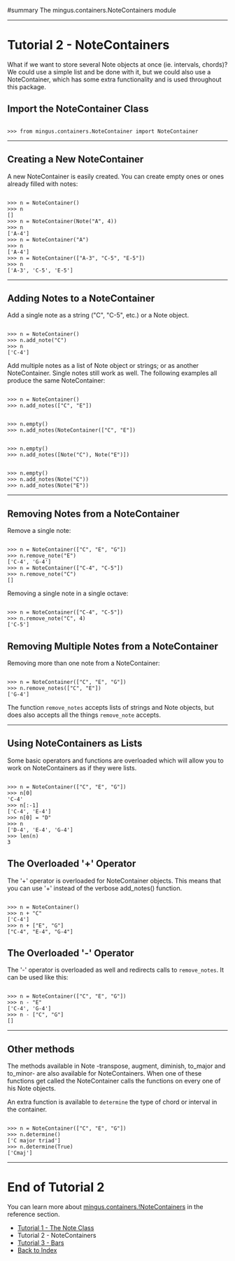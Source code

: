 ﻿#summary The mingus.containers.NoteContainers module


---


# Tutorial 2 - NoteContainers #

What if we want to store several Note objects at once (ie. intervals, chords)? We could use a simple list and be done with it, but we could
also use a NoteContainer, which has some extra functionality and is used throughout this package.

## Import the NoteContainer Class ##

```

>>> from mingus.containers.NoteContainer import NoteContainer

```


---


## Creating a New NoteContainer ##

A new NoteContainer is easily created. You can create empty ones or ones already filled with notes:

```

>>> n = NoteContainer()
>>> n
[]
>>> n = NoteContainer(Note("A", 4))
>>> n
['A-4']
>>> n = NoteContainer("A")
>>> n
['A-4']
>>> n = NoteContainer(["A-3", "C-5", "E-5"])
>>> n
['A-3', 'C-5', 'E-5']

```


---


## Adding Notes to a NoteContainer ##

Add a single note as a string ("C", "C-5", etc.) or a Note object.

```

>>> n = NoteContainer()
>>> n.add_note("C")
>>> n
['C-4']

```

Add multiple notes as a list of Note object or strings; or as another NoteContainer. Single notes still work as well. The following examples all produce the same NoteContainer:

```

>>> n = NoteContainer()
>>> n.add_notes(["C", "E"])

```

```

>>> n.empty()
>>> n.add_notes(NoteContainer(["C", "E"])

```

```

>>> n.empty()
>>> n.add_notes([Note("C"), Note("E")])

```

```

>>> n.empty()
>>> n.add_notes(Note("C"))
>>> n.add_notes(Note("E"))

```


---


## Removing Notes from a NoteContainer ##

Remove a single note:

```

>>> n = NoteContainer(["C", "E", "G"])
>>> n.remove_note("E")
['C-4', 'G-4']
>>> n = NoteContainer(["C-4", "C-5"])
>>> n.remove_note("C")
[]

```

Removing a single note in a single octave:

```

>>> n = NoteContainer(["C-4", "C-5"])
>>> n.remove_note("C", 4)
['C-5']

```

## Removing Multiple Notes from a NoteContainer ##

Removing more than one note from a NoteContainer:

```

>>> n = NoteContainer(["C", "E", "G"])
>>> n.remove_notes(["C", "E"])
['G-4']

```

The function `remove_notes` accepts lists of strings and Note objects, but does also accepts all the things `remove_note` accepts.


---


## Using NoteContainers as Lists ##

Some basic operators and functions are overloaded which will allow you to work on NoteContainers as if they were lists.

```

>>> n = NoteContainer(["C", "E", "G"])
>>> n[0]
'C-4'
>>> n[:-1]
['C-4', 'E-4']
>>> n[0] = "D"
>>> n
['D-4', 'E-4', 'G-4']
>>> len(n)
3

```


## The Overloaded '+' Operator ##

The '+' operator is overloaded for NoteContainer objects. This means that you can use '+' instead of the verbose add\_notes() function.

```

>>> n = NoteContainer()
>>> n + "C"
['C-4']
>>> n + ["E", "G"]
["C-4", "E-4", "G-4"]

```


## The Overloaded '-' Operator ##

The '-' operator is overloaded as well and redirects calls to `remove_notes`. It can be used like this:

```

>>> n = NoteContainer(["C", "E", "G"])
>>> n - "E"
['C-4', 'G-4']
>>> n - ["C", "G"]
[]

```

---


## Other methods ##

The methods available in Note -transpose, augment, diminish, to\_major and to\_minor- are also available for NoteContainers. When one of these functions get called the NoteContainer calls the functions on every one of his Note objects.

An extra function is available to `determine` the type of chord or interval in the container.

```

>>> n = NoteContainer(["C", "E", "G"])
>>> n.determine()
['C major triad']
>>> n.determine(True)
['Cmaj']

```


---


# End of Tutorial 2 #

You can learn more about [mingus.containers.!NoteContainers](refMingusContainersNotecontainer.md) in the reference section.

  * [Tutorial 1 - The Note Class](tutorialNoteModule.md)
  * Tutorial 2 - NoteContainers
  * [Tutorial 3 - Bars](tutorialBarModule.md)
  * [Back to Index](mingusIndex.md)